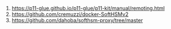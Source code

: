 
1. https://p11-glue.github.io/p11-glue/p11-kit/manual/remoting.html
2. https://github.com/cremuzzi/docker-SoftHSMv2
3. https://github.com/dahoba/softhsm-proxy/tree/master
